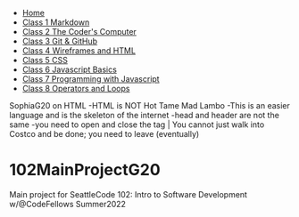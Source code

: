  - [Home](README.md)
- [Class 1 Markdown](reading01.md)
- [Class 2 The Coder's Computer](reading02.md)
- [Class 3 Git & GitHub](reading03.md)
- [Class 4 Wireframes and HTML](reading04.md)
- [Class 5 CSS](reading05.md)
- [Class 6 Javascript Basics](reading06.md)
- [Class 7 Programming with Javascript](reading07.md)
- [Class 8 Operators and Loops](reading08.md)
 
 SophiaG20 on HTML
-HTML is NOT Hot Tame Mad Lambo 
-This is an easier language and is the skeleton of the internet
-head and header are not the same
-you need to open and close the tag | You cannot just walk into Costco and be done; you need to leave (eventually)
# 102MainProjectG20
Main project for SeattleCode 102: Intro to Software Development w/@CodeFellows Summer2022
<head>
  <title>
<head/>
    
<body>
  
  
  <h1>
   <video>
   <text>
    
  <h1>
    <video>
    <text>
      
  <h1>
    <video>
    <text>

<p>
  
<a>
<a>
 
  <body/>
